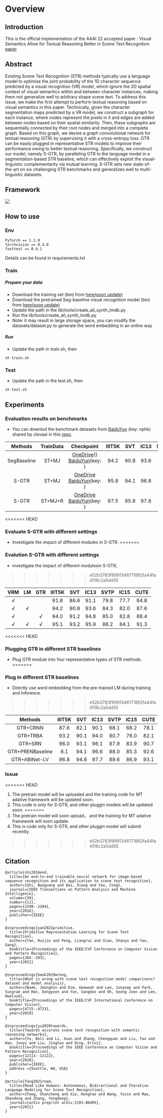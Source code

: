 # Overview

## Introduction
This is the official implementation of the AAAI 22 accepted paper : Visual Semantics Allow for Textual Reasoning Better in Scene Text Recognition. [paper](https://arxiv.org/abs/2112.12916) 

[comment]: <> "This code is based on the [aster.pytorch]&#40;https://github.com/ayumiymk/aster.pytorch&#41;, we sincerely thank ayumiymk for his awesome repo and help."

## Abstract
Existing Scene Text Recognition (STR) methods typically use a language model to optimize the joint probability of the 1D character sequence predicted by a visual recognition (VR) model, which ignore the 2D spatial context of visual semantics within and between character instances, making them not generalize well to arbitrary shape scene text. To address this issue, we make the first attempt to perform textual reasoning based on visual semantics in this paper. Technically, given the character segmentation maps predicted by a VR model, we construct a subgraph for each instance, where nodes represent the pixels in it and edges are added between nodes based on their spatial similarity. Then, these subgraphs are sequentially connected by their root nodes and merged into a complete graph. Based on this graph, we devise a graph convolutional network for textual reasoning (GTR) by supervising it with a cross-entropy loss. GTR can be easily plugged in representative STR models to improve their performance owing to better textual reasoning. Specifically, we construct our model, namely S-GTR, by paralleling GTR to the language model in a segmentation-based STR baseline,
which can effectively exploit the visual-linguistic complementarity via mutual learning. S-GTR sets new state-of-the-art on six challenging STR benchmarks and generalizes well to multi-linguistic datasets. 


## Framework

[comment]: <> "![]&#40;D:\heyue43\work\accept-paper\1S-GTR\lib\img\motivation.png&#41;"

![](./img/framework.png)







## How to use
### Env
```
PyTorch == 1.1.0 
torchvision == 0.3.0
fasttext == 0.9.1
```
Details can be found in requirements.txt

### Train
##### Prepare your data
-  Download the  training set (bin) from [here(soon update)]()
- Download the pretrained Seg-baseline visual recognition model (bin) from [here(soon update)]()
- Update the path in the lib/tools/create_all_synth_lmdb.py
- Run the lib/tools/create_all_synth_lmdb.py
- Note: it may result in large storage space, you can modify the datasets/dataset.py to generate the word embedding in an online way

##### Run
- Update the path in train.sh, then
```
sh train.sh
```

### Test
- Update the path in the test.sh, then
```
sh test.sh
```

## Experiments
### Evaluation results on benchmarks
* You can downlod the benchmark datasets from [BaiduYun](https://pan.baidu.com/s/1Z4aI1_B7Qwg9kVECK0ucrQ) (key: nphk) shared by clovaai in this [repo](https://github.com/clovaai/deep-text-recognition-benchmark).

|Methods |TrainData|     Checkpoint  | IIIT5K | SVT  | IC13 | SVTP  | IC15 |  CUTE  |
|:--------:|:--------:|:-----------------:|:------:|:----------:|:--------:|:------:|:----------:|:---:|
|SegBaseline| ST+MJ |[OneDrive]()() [BaiduYun]()(key: )  |94.2 |90.8 |93.6 |84.3 |82.0 |87.6|
|S-GTR| ST+MJ |[OneDrive]() [BaiduYun]()(key: ) |95.8 | 94.1 | 96.8 | 87.9|84.6| 92.3 |
|S-GTR| ST+MJ+R |[OneDrive]() [BaiduYun]()(key: )  |97.5 |95.8 |97.8 |90.6 |87.3 |94.7|

<<<<<<< HEAD
### Evaluate S-GTR with different settings  
* Investigate  the  impact  of  different  modules in  S-GTR. 
=======
### Evalution S-GTR with different settings  
* investigate  the  impact  of  different  modulesin  S-GTR, 
>>>>>>> e52b3783f9991346171892fa44fad118c2a5dd55

|VRM|LM|GTR| IIIT5K | SVT  | IC13 | SVTP  | IC15 |  CUTE  |
|:------:|:------:|:------: |:------:|:-----:|:----------:|:----:|:-----:|:------:|
|√ | | |91.8 |86.6 |91.1 |79.8 |77.7 |84.8|
|√ |√ | |94.2 |90.8 |93.6 |84.3 |82.0 |87.6|
|√ | |√ |94.0 |91.2 |94.8 |85.0 |82.8 |88.4 |
|√ |√ |√ | 95.1 |93.2 |95.9 |86.2 |84.1 |91.3|
<<<<<<< HEAD
### Plugging GTR in different STR baselines 
 *  Plug GTR module into four representative types of STR methods.
=======
### Plug in different STR baselines 
 * Directly use word embedding from the pre-trained LM during training and inference.
>>>>>>> e52b3783f9991346171892fa44fad118c2a5dd55

|Methods| IIIT5K | SVT  | IC13 | SVTP  | IC15 |  CUTE  |
|:------:|:------:|:-----:|:---------:|:----------:|:----:|:-----:|
|GTR+CRNN|  87.6 | 82.1 | 90.1 | 68.1 | 68.2 | 78.1   |
|GTR+TRBA|93.2 | 90.1 | 94.0 | 80.7 | 76.0 | 82.1|
|GTR+SRN| 96.0 | 93.1 | 96.1 | 87.9 | 83.9 | 90.7 |
|GTR+PRENBaseline| 6.1 | 94.1 | 96.6 | 88.0 | 85.3 | 92.6|
|GTR+ABINet-LV| 96.8 | 94.8  | 97.7  | 89.6   | 86.9  | 93.1   |



### Issue
<<<<<<< HEAD
1. The pretrain model will be uploaded  and the training code for MT adative framework will be updated soon.
2. This code is only for S-GTR, and other pluggin models will be updated soon. 
=======
1. The pretrain model will soon upload， and the training for MT adative framework will soon update.
2. This is code only for S-GTR, and other pluggin model will submit recently. 
>>>>>>> e52b3783f9991346171892fa44fad118c2a5dd55

## Citation
```
@article{shi2016end,
  title={An end-to-end trainable neural network for image-based sequence recognition and its application to scene text recognition},
  author={Shi, Baoguang and Bai, Xiang and Yao, Cong},
  journal={IEEE Transactions on Pattern Analysis and Machine Intelligence},
  volume={39},
  number={11},
  pages={2298--2304},
  year={2016},
  publisher={IEEE}
}

@inproceedings{yan2021primitive,
  title={Primitive Representation Learning for Scene Text Recognition},
  author={Yan, Ruijie and Peng, Liangrui and Xiao, Shanyu and Yao, Gang},
  booktitle={Proceedings of the IEEE/CVF Conference on Computer Vision and Pattern Recognition},
  pages={284--293},
  year={2021}
}

@inproceedings{baek2019wrong,
  title={What is wrong with scene text recognition model comparisons? dataset and model analysis},
  author={Baek, Jeonghun and Kim, Geewook and Lee, Junyeop and Park, Sungrae and Han, Dongyoon and Yun, Sangdoo and Oh, Seong Joon and Lee, Hwalsuk},
  booktitle={Proceedings of the IEEE/CVF International Conference on Computer Vision},
  pages={4715--4723},
  year={2019}
}

@inproceedings{yu2020towards,
  title={Towards accurate scene text recognition with semantic reasoning networks},
  author={Yu, Deli and Li, Xuan and Zhang, Chengquan and Liu, Tao and Han, Junyu and Liu, Jingtuo and Ding, Errui},
  booktitle={Proceedings of the IEEE Conference on Computer Vision and Pattern Recognition},
  pages={12113--12122},
  year={2020},
  publisher={IEEE},
  address ={Seattle, WA, USA}
}

@article{fang2021read,
  title={Read Like Humans: Autonomous, Bidirectional and Iterative Language Modeling for Scene Text Recognition},
  author={Fang, Shancheng and Xie, Hongtao and Wang, Yuxin and Mao, Zhendong and Zhang, Yongdong},
  journal={arXiv preprint arXiv:2103.06495},
  year={2021}
}
```
